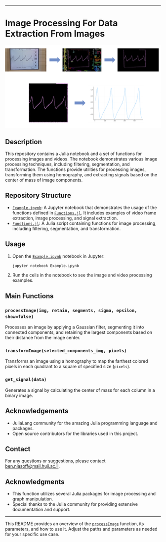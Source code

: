 
---

# Image Processing For Data Extraction From Images

![Alt text](Proccess.png)

## Description

This repository contains a Julia notebook and a set of functions for processing images and videos. The notebook demonstrates various image processing techniques, including filtering, segmentation, and transformation. The functions provide utilities for processing images, transforming them using homography, and extracting signals based on the center of mass of image components.

## Repository Structure

- [`Example.ipynb`](command:_github.copilot.openRelativePath?%5B%7B%22scheme%22%3A%22file%22%2C%22authority%22%3A%22%22%2C%22path%22%3A%22%2FUsers%2Fbenniasoff%2FVscode%2Fchemlab%2Fsound%2FExample.ipynb%22%2C%22query%22%3A%22%22%2C%22fragment%22%3A%22%22%7D%5D "/Users/benniasoff/Vscode/chemlab/sound/Example.ipynb"): A Jupyter notebook that demonstrates the usage of the functions defined in [`Functions.jl`](command:_github.copilot.openRelativePath?%5B%7B%22scheme%22%3A%22file%22%2C%22authority%22%3A%22%22%2C%22path%22%3A%22%2FUsers%2Fbenniasoff%2FVscode%2Fchemlab%2Fsound%2FFunctions.jl%22%2C%22query%22%3A%22%22%2C%22fragment%22%3A%22%22%7D%5D "/Users/benniasoff/Vscode/chemlab/sound/Functions.jl"). It includes examples of video frame extraction, image processing, and signal extraction.
- [`Functions.jl`](command:_github.copilot.openRelativePath?%5B%7B%22scheme%22%3A%22file%22%2C%22authority%22%3A%22%22%2C%22path%22%3A%22%2FUsers%2Fbenniasoff%2FVscode%2Fchemlab%2Fsound%2FFunctions.jl%22%2C%22query%22%3A%22%22%2C%22fragment%22%3A%22%22%7D%5D "/Users/benniasoff/Vscode/chemlab/sound/Functions.jl"): A Julia script containing functions for image processing, including filtering, segmentation, and transformation.

## Usage

1. Open the [`Example.ipynb`](command:_github.copilot.openRelativePath?%5B%7B%22scheme%22%3A%22file%22%2C%22authority%22%3A%22%22%2C%22path%22%3A%22%2FUsers%2Fbenniasoff%2FVscode%2Fchemlab%2Fsound%2FExample.ipynb%22%2C%22query%22%3A%22%22%2C%22fragment%22%3A%22%22%7D%5D "/Users/benniasoff/Vscode/chemlab/sound/Example.ipynb") notebook in Jupyter:
   ```sh
   jupyter notebook Example.ipynb
   ```

2. Run the cells in the notebook to see the image and video processing examples.

## Main Functions

### `processImage(img, retain, segments, sigma, epsilon, show=false)`

Processes an image by applying a Gaussian filter, segmenting it into connected components, and retaining the largest components based on their distance from the image center.

### `transformImage(selected_components_img, pixels)`

Transforms an image using a homography to map the farthest colored pixels in each quadrant to a square of specified size (`pixels`).

### `get_signal(data)`

Generates a signal by calculating the center of mass for each column in a binary image.

## Acknowledgements

- JuliaLang community for the amazing Julia programming language and packages.
- Open source contributors for the libraries used in this project.

## Contact

For any questions or suggestions, please contact [ben.niasoff@mail.huji.ac.il](mailto:ben.niasoff@mail.huji.ac.il).
## Acknowledgments

- This function utilizes several Julia packages for image processing and graph manipulation.
- Special thanks to the Julia community for providing extensive documentation and support.

---

This README provides an overview of the [`processImage`](command:_github.copilot.openSymbolFromReferences?%5B%22processImage%22%2C%5B%7B%22uri%22%3A%7B%22%24mid%22%3A1%2C%22fsPath%22%3A%22%2FUsers%2Fbenniasoff%2FVscode%2Fchemlab%2Fsound%2FFucntions.jl%22%2C%22external%22%3A%22file%3A%2F%2F%2FUsers%2Fbenniasoff%2FVscode%2Fchemlab%2Fsound%2FFucntions.jl%22%2C%22path%22%3A%22%2FUsers%2Fbenniasoff%2FVscode%2Fchemlab%2Fsound%2FFucntions.jl%22%2C%22scheme%22%3A%22file%22%7D%2C%22pos%22%3A%7B%22line%22%3A3%2C%22character%22%3A9%7D%7D%5D%5D "Go to definition") function, its parameters, and how to use it. Adjust the paths and parameters as needed for your specific use case.
